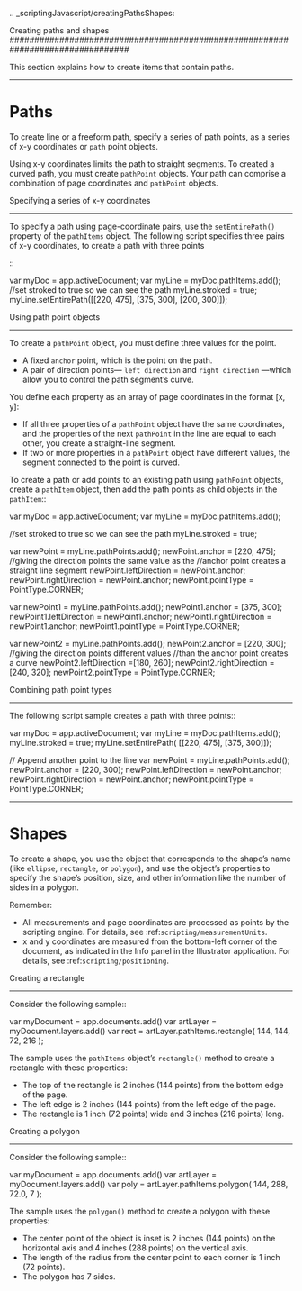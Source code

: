 .. _scriptingJavascript/creatingPathsShapes:

Creating paths and shapes
################################################################################

This section explains how to create items that contain paths.

----

Paths
================================================================================

To create line or a freeform path, specify a series of path points, as a series of x-y coordinates or ``path`` point objects.

Using x-y coordinates limits the path to straight segments. To created a curved path, you must create ``pathPoint`` objects. Your path can comprise a combination of page coordinates and ``pathPoint`` objects.

Specifying a series of x-y coordinates
********************************************************************************

To specify a path using page-coordinate pairs, use the ``setEntirePath()`` property of the ``pathItems`` object. The following script specifies three pairs of x-y coordinates, to create a path with three points

::

  var myDoc = app.activeDocument;
  var myLine = myDoc.pathItems.add();
  //set stroked to true so we can see the path
  myLine.stroked = true;
  myLine.setEntirePath([[220, 475], [375, 300], [200, 300]]);

Using path point objects
********************************************************************************

To create a ``pathPoint`` object, you must define three values for the point.

- A fixed ``anchor`` point, which is the point on the path.
- A pair of direction points— ``left direction`` and ``right direction`` —which allow you to control the path segment’s curve.

You define each property as an array of page coordinates in the format [x, y]:

- If all three properties of a ``pathPoint`` object have the same coordinates, and the properties of the next ``pathPoint`` in the line are equal to each other, you create a straight-line segment.
- If two or more properties in a ``pathPoint`` object have different values, the segment connected to the point is curved.

To create a path or add points to an existing path using ``pathPoint`` objects, create a ``pathItem`` object, then add the path points as child objects in the ``pathItem``::

  var myDoc = app.activeDocument;
  var myLine = myDoc.pathItems.add();

  //set stroked to true so we can see the path
  myLine.stroked = true;

  var newPoint = myLine.pathPoints.add();
  newPoint.anchor = [220, 475];
  //giving the direction points the same value as the
  //anchor point creates a straight line segment
  newPoint.leftDirection = newPoint.anchor;
  newPoint.rightDirection = newPoint.anchor;
  newPoint.pointType = PointType.CORNER;

  var newPoint1 = myLine.pathPoints.add();
  newPoint1.anchor = [375, 300];
  newPoint1.leftDirection = newPoint1.anchor;
  newPoint1.rightDirection = newPoint1.anchor;
  newPoint1.pointType = PointType.CORNER;

  var newPoint2 = myLine.pathPoints.add();
  newPoint2.anchor = [220, 300];
  //giving the direction points different values
  //than the anchor point creates a curve
  newPoint2.leftDirection =[180, 260];
  newPoint2.rightDirection = [240, 320];
  newPoint2.pointType = PointType.CORNER;

Combining path point types
********************************************************************************

The following script sample creates a path with three points::

  var myDoc = app.activeDocument;
  var myLine = myDoc.pathItems.add();
  myLine.stroked = true;
  myLine.setEntirePath( [[220, 475], [375, 300]]);

  // Append another point to the line
  var newPoint = myLine.pathPoints.add();
  newPoint.anchor = [220, 300];
  newPoint.leftDirection = newPoint.anchor;
  newPoint.rightDirection = newPoint.anchor;
  newPoint.pointType = PointType.CORNER;

----

Shapes
================================================================================

To create a shape, you use the object that corresponds to the shape’s name (like ``ellipse``, ``rectangle``, or ``polygon``), and use the object’s properties to specify the shape’s position, size, and other information like the number of sides in a polygon.

Remember:

- All measurements and page coordinates are processed as points by the scripting engine. For details, see :ref:`scripting/measurementUnits`.
- x and y coordinates are measured from the bottom-left corner of the document, as indicated in the Info panel in the Illustrator application. For details, see :ref:`scripting/positioning`.

Creating a rectangle
********************************************************************************

Consider the following sample::

  var myDocument = app.documents.add()
  var artLayer = myDocument.layers.add()
  var rect = artLayer.pathItems.rectangle( 144, 144, 72, 216 );

The sample uses the ``pathItems`` object’s ``rectangle()`` method to create a rectangle with these properties:

- The top of the rectangle is 2 inches (144 points) from the bottom edge of the page.
- The left edge is 2 inches (144 points) from the left edge of the page.
- The rectangle is 1 inch (72 points) wide and 3 inches (216 points) long.

Creating a polygon
********************************************************************************

Consider the following sample::

  var myDocument = app.documents.add()
  var artLayer = myDocument.layers.add()
  var poly = artLayer.pathItems.polygon( 144, 288, 72.0, 7 );

The sample uses the ``polygon()`` method to create a polygon with these properties:

- The center point of the object is inset is 2 inches (144 points) on the horizontal axis and 4 inches (288 points) on the vertical axis.
- The length of the radius from the center point to each corner is 1 inch (72 points).
- The polygon has 7 sides.
